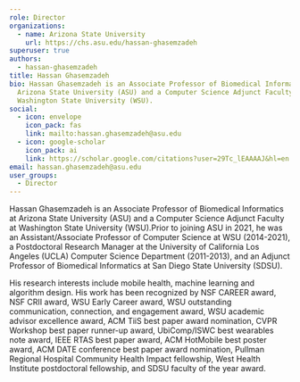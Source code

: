 ```yaml
---
role: Director
organizations:
  - name: Arizona State University
    url: https://chs.asu.edu/hassan-ghasemzadeh
superuser: true
authors:
  - hassan-ghasemzadeh
title: Hassan Ghasemzadeh
bio: Hassan Ghasemzadeh is an Associate Professor of Biomedical Informatics at
  Arizona State University (ASU) and a Computer Science Adjunct Faculty at
  Washington State University (WSU).
social:
  - icon: envelope
    icon_pack: fas
    link: mailto:hassan.ghasemzadeh@asu.edu
  - icon: google-scholar
    icon_pack: ai
    link: https://scholar.google.com/citations?user=29Tc_lEAAAAJ&hl=en
email: hassan.ghasemzadeh@asu.edu
user_groups:
  - Director
---
```

Hassan Ghasemzadeh is an Associate Professor of Biomedical Informatics at Arizona State University (ASU) and a Computer Science Adjunct Faculty at Washington State University (WSU).Prior to joining ASU in 2021, he was an Assistant/Associate Professor of Computer Science at WSU (2014-2021), a Postdoctoral Research Manager at the University of California Los Angeles (UCLA) Computer Science Department (2011-2013), and an Adjunct Professor of Biomedical Informatics at San Diego State University (SDSU). 

His research interests include mobile health, machine learning and algorithm design. His work has been recognized by NSF CAREER award, NSF CRII award, WSU Early Career award, WSU outstanding communication, connection, and engagement award, WSU academic advisor excellence award, ACM TiiS best paper award nomination, CVPR Workshop best paper runner-up award, UbiComp/ISWC best wearables note award, IEEE RTAS best paper award, ACM HotMobile best poster award, ACM DATE conference best paper award nomination, Pullman Regional Hospital Community Health Impact fellowship, West Health Institute postdoctoral fellowship, and SDSU faculty of the year award.